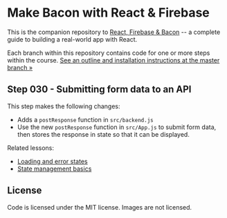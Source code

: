 Make Bacon with React & Firebase
================================

This is the companion repository to [React, Firebase & Bacon](https://frontarm.com/bacon) -- a complete guide to building a real-world app with React.

Each branch within this repository contains code for one or more steps within the course. [See an outline and installation instructions at the master branch &raquo;](https://github.com/frontarm/react-firebase-bacon)


Step 030 - Submitting form data to an API
--------

This step makes the following changes:

- Adds a `postResponse` function in `src/backend.js`
- Use the new `postResponse` function in `src/App.js` to submit form data, then stores the response in state so that it can be displayed.

Related lessons:

- [Loading and error states](https://frontarm.com/courses/react-and-bacon/forms-with-hooks/loading-error-states/)
- [State management basics](https://frontarm.com/courses/react-and-bacon/forms-with-hooks/state-management-basics/)


License
-------

Code is licensed under the MIT license. Images are not licensed.